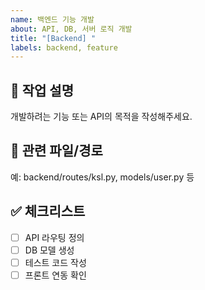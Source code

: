 ```yaml
---
name: 백엔드 기능 개발
about: API, DB, 서버 로직 개발
title: "[Backend] "
labels: backend, feature
---
```


## 🔧 작업 설명
개발하려는 기능 또는 API의 목적을 작성해주세요.

## 📁 관련 파일/경로
예: backend/routes/ksl.py, models/user.py 등

## ✅ 체크리스트
- [ ] API 라우팅 정의
- [ ] DB 모델 생성
- [ ] 테스트 코드 작성
- [ ] 프론트 연동 확인
